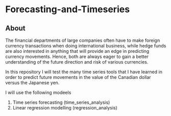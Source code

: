 # Forecasting-and-Timeseries

## About
The financial departments of large companies often have to make foreign currency transactions when doing international business, while hedge funds are also interested in anything that will provide an edge in predicting currency movements. Hence, both are always eager to gain a better understanding of the future direction and risk of various currencies. 

In this repository I will test the many time series tools that I have learned in order to predict future movements in the value of the Canadian dollar versus the Japanese yen.

I will use the following modeels

1. Time series forecasting (time_series_analysis)
2. Linear regression modelling (regression_analysis)